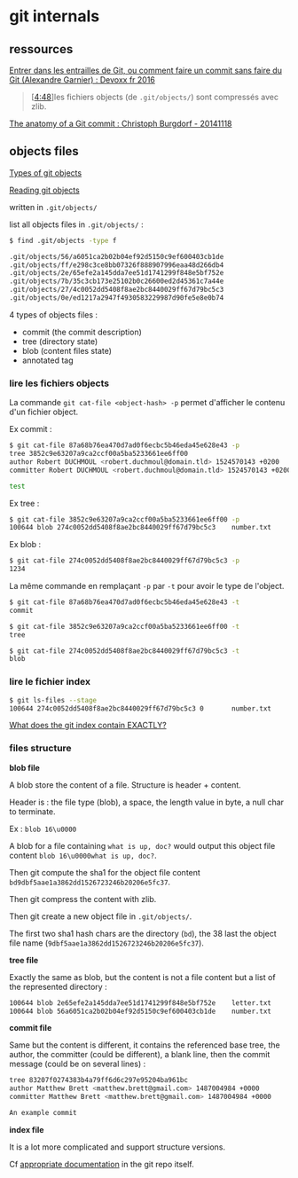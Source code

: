 # git internals

## ressources

[Entrer dans les entrailles de Git, ou comment faire un commit sans faire du Git (Alexandre Garnier) : Devoxx fr 2016](https://www.youtube.com/watch?v=Hd_UpJPDlik&index=88&list=PLTbQvx84FrAS5clN9i8_LFUQxcMY7qXAO)

> [[4:48](https://youtu.be/Hd_UpJPDlik?list=PLTbQvx84FrAS5clN9i8_LFUQxcMY7qXAO&t=290)]les fichiers objects (de `.git/objects/`) sont compressés avec zlib.

[The anatomy of a Git commit : Christoph Burgdorf - 20141118](https://blog.thoughtram.io/git/2014/11/18/the-anatomy-of-a-git-commit.html)

## objects files

[Types of git objects](https://matthew-brett.github.io/curious-git/git_object_types.html)

[Reading git objects](https://matthew-brett.github.io/curious-git/reading_git_objects.html)

written in `.git/objects/`

list all objects files in `.git/objects/` :

```bash
$ find .git/objects -type f

.git/objects/56/a6051ca2b02b04ef92d5150c9ef600403cb1de
.git/objects/ff/e298c3ce8bb07326f888907996eaa48d266db4
.git/objects/2e/65efe2a145dda7ee51d1741299f848e5bf752e
.git/objects/7b/35c3cb173e25102b0c26600ed2d45361c7a44e
.git/objects/27/4c0052dd5408f8ae2bc8440029ff67d79bc5c3
.git/objects/0e/ed1217a2947f4930583229987d90fe5e8e0b74

```

4 types of objects files :

- commit (the commit description)
- tree (directory state)
- blob (content files state)
- annotated tag


### lire les fichiers objects

La commande `git cat-file <object-hash> -p` permet d'afficher le contenu d'un fichier object.

Ex commit : 

```bash
$ git cat-file 87a68b76ea470d7ad0f6ecbc5b46eda45e628e43 -p
tree 3852c9e63207a9ca2ccf00a5ba5233661ee6ff00
author Robert DUCHMOUL <robert.duchmoul@domain.tld> 1524570143 +0200
committer Robert DUCHMOUL <robert.duchmoul@domain.tld> 1524570143 +0200

test
```

Ex tree :

```bash
$ git cat-file 3852c9e63207a9ca2ccf00a5ba5233661ee6ff00 -p
100644 blob 274c0052dd5408f8ae2bc8440029ff67d79bc5c3    number.txt
```

Ex blob :

```bash
$ git cat-file 274c0052dd5408f8ae2bc8440029ff67d79bc5c3 -p
1234
```

La même commande en remplaçant `-p` par `-t` pour avoir le type de l'object.

```bash
$ git cat-file 87a68b76ea470d7ad0f6ecbc5b46eda45e628e43 -t
commit

$ git cat-file 3852c9e63207a9ca2ccf00a5ba5233661ee6ff00 -t
tree

$ git cat-file 274c0052dd5408f8ae2bc8440029ff67d79bc5c3 -t
blob
```

### lire le fichier index

```bash
$ git ls-files --stage
100644 274c0052dd5408f8ae2bc8440029ff67d79bc5c3 0       number.txt
```

[What does the git index contain EXACTLY?](https://stackoverflow.com/questions/4084921/what-does-the-git-index-contain-exactly?utm_medium=organic&utm_source=google_rich_qa&utm_campaign=google_rich_qa)

### files structure

**blob file**

A blob store the content of a file. Structure is header + content.

Header is : the file type (blob), a space, the length value in byte, a null char to terminate.

Ex : `blob 16\u0000`

A blob for a file containing `what is up, doc?` would output this object file content `blob 16\u0000what is up, doc?`.

Then git compute the sha1 for the object file content `bd9dbf5aae1a3862dd1526723246b20206e5fc37`.

Then git compress the content with zlib.

Then git create a new object file in `.git/objects/`. 

The first two sha1 hash chars are the directory (`bd`), the 38 last the object file name (`9dbf5aae1a3862dd1526723246b20206e5fc37`).

**tree file**

Exactly the same as blob, but the content is not a file content but a list of the represented directory :
 
```bash
100644 blob 2e65efe2a145dda7ee51d1741299f848e5bf752e    letter.txt
100644 blob 56a6051ca2b02b04ef92d5150c9ef600403cb1de    number.txt
```

**commit file**

Same but the content is different, it contains the referenced base tree, the author, the committer (could be different), 
a blank line, then the commit message (could be on several lines) :

```bash
tree 83207f0274383b4a79ff6d6c297e95204ba961bc
author Matthew Brett <matthew.brett@gmail.com> 1487004984 +0000
committer Matthew Brett <matthew.brett@gmail.com> 1487004984 +0000

An example commit
```

**index file**

It is a lot more complicated and support structure versions.

Cf [appropriate documentation](https://github.com/git/git/blob/867b1c1bf68363bcfd17667d6d4b9031fa6a1300/Documentation/technical/index-format.txt) in the git repo itself.
